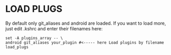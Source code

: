 # LOAD PLUGS

By default only git\_aliases and android are loaded. If you want to load more, just edit .kshrc and enter their filenames here:
```
set -A plugins_array -- \
android git_aliases your_plugin #<----- here Load plugins by filename
load_plugs
```
